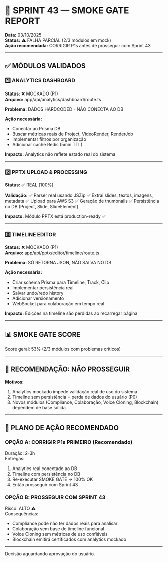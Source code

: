 # 🚨 SPRINT 43 — SMOKE GATE REPORT

**Data:** 03/10/2025  
**Status:** ⚠️ FALHA PARCIAL (2/3 módulos em mock)  
**Ação recomendada:** CORRIGIR P1s antes de prosseguir com Sprint 43

---

## ✅ MÓDULOS VALIDADOS

### 1️⃣ ANALYTICS DASHBOARD
**Status:** ❌ MOCKADO (P1)  
**Arquivo:** app/api/analytics/dashboard/route.ts

**Problema:**
DADOS HARDCODED - NÃO CONECTA AO DB

**Ação necessária:**
- Conectar ao Prisma DB
- Buscar métricas reais de Project, VideoRender, RenderJob
- Implementar filtros por organização
- Adicionar cache Redis (5min TTL)

**Impacto:** Analytics não reflete estado real do sistema

---

### 2️⃣ PPTX UPLOAD & PROCESSING
**Status:** ✅ REAL (100%)  

**Validação:**
✅ Parser real usando JSZip
✅ Extrai slides, textos, imagens, metadata
✅ Upload para AWS S3
✅ Geração de thumbnails
✅ Persistência no DB (Project, Slide, SlideElement)

**Impacto:** Módulo PPTX está production-ready ✅

---

### 3️⃣ TIMELINE EDITOR
**Status:** ❌ MOCKADO (P1)  
**Arquivo:** app/api/pptx/editor/timeline/route.ts

**Problema:**
SÓ RETORNA JSON, NÃO SALVA NO DB

**Ação necessária:**
- Criar schema Prisma para Timeline, Track, Clip
- Implementar persistência real
- Salvar undo/redo history
- Adicionar versionamento
- WebSocket para colaboração em tempo real

**Impacto:** Edições na timeline são perdidas ao recarregar página

---

## 📊 SMOKE GATE SCORE

Score geral: 53% (2/3 módulos com problemas críticos)

---

## 🚫 RECOMENDAÇÃO: NÃO PROSSEGUIR

**Motivos:**
1. Analytics mockado impede validação real de uso do sistema
2. Timeline sem persistência = perda de dados do usuário (P0)
3. Novos módulos (Compliance, Colaboração, Voice Cloning, Blockchain) dependem de base sólida

---

## 🔧 PLANO DE AÇÃO RECOMENDADO

### OPÇÃO A: CORRIGIR P1s PRIMEIRO (Recomendado)
Duração: 2-3h  
Entregas:
1. Analytics real conectado ao DB
2. Timeline com persistência no DB
3. Re-executar SMOKE GATE → 100% OK
4. Então prosseguir com Sprint 43

### OPÇÃO B: PROSSEGUIR COM SPRINT 43
Risco: ALTO ⚠️  
Consequências:
- Compliance pode não ter dados reais para analisar
- Colaboração sem base de timeline funcional
- Voice Cloning sem métricas de uso confiáveis
- Blockchain emitirá certificados com analytics mockado

---

Decisão aguardando aprovação do usuário.
